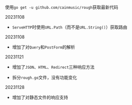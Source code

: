 使用`go get -u github.com/cainmusic/rough`获取最新代码

20231108

* `ServeHTTP`时使用`URL.Path`（而不是`URL.String()`）获取路由

20231108

* 增加了对`Query`和`PostForm`的解析

20231121

* 增加了`JSON`、`HTML`、`Redirect`三种响应方法

* 拆分`rough.go`文件，没有功能变化

20231128

* 增加了对静态文件的响应支持
